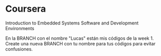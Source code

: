 # Coursera
Introduction to Embedded Systems Software and Development Environments

En la BRANCH con el nombre "Lucas" están mis códigos de la week 1. Create una nueva BRANCH con tu nombre para tus códigos para evitar confusiones.
